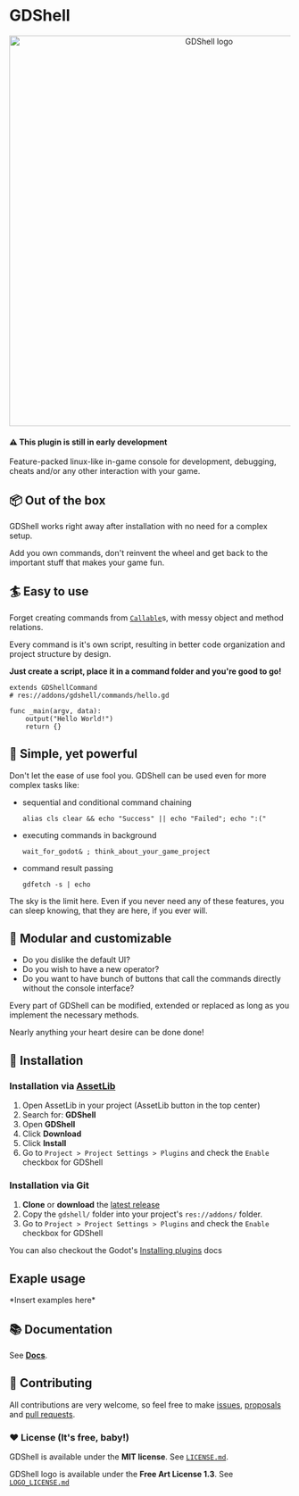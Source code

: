 # GDShell

<p align="center">
  <a href="https://github.com/Kubulambula/Godot-GDShell">
    <img src="https://github.com/Kubulambula/Godot-GDShell/blob/main/addons/gdshell/docs/logo_text.png" width="700" alt="GDShell logo">
  </a>
</p>


#### ⚠️ This plugin is still in early development


Feature-packed linux-like in-game console for development, debugging, cheats and/or any other interaction with your game.


## 📦 Out of the box
GDShell works right away after installation with no need for a complex setup.

Add you own commands, don't reinvent the wheel and get back to the important stuff that makes your game fun.




## 🏄 Easy to use
Forget creating commands from [`Callable`](https://docs.godotengine.org/en/latest/classes/class_callable.html)s, with messy object and method relations.

Every command is it's own script, resulting in better code organization and project structure by design.


**Just create a script, place it in a command folder and you're good to go!**

```gdscript
extends GDShellCommand
# res://addons/gdshell/commands/hello.gd

func _main(argv, data):
    output("Hello World!")
    return {}
```


## 💪 Simple, yet powerful
Don't let the ease of use fool you. GDShell can be used even for more complex tasks like:

* sequential and conditional command chaining

    `alias cls clear && echo "Success" || echo "Failed"; echo ":("`

* executing commands in background

    `wait_for_godot& ; think_about_your_game_project`


* command result passing

    `gdfetch -s | echo`

The sky is the limit here. Even if you never need any of these features, you can sleep knowing, that they are here, if you ever will.


## 🧩 Modular and customizable
* Do you dislike the default UI?
* Do you wish to have a new operator?
* Do you want to have bunch of buttons that call the commands directly without the console interface?

Every part of GDShell can be modified, extended or replaced as long as you implement the necessary methods.

Nearly anything your heart desire can be done done!


## 🧪 Installation
### Installation via [AssetLib](https://godotengine.org/asset-library/asset/1526)
1. Open AssetLib in your project (AssetLib button in the top center)
2. Search for: **GDShell**
3. Open **GDShell**
4. Click **Download**
5. Click **Install**
6. Go to `Project > Project Settings > Plugins` and check the `Enable` checkbox for GDShell


### Installation via Git
1. **Clone** or **download** the [latest release](https://github.com/Kubulambula/Godot-GDShell/releases/latest)
2. Copy the `gdshell/` folder into your project's `res://addons/` folder.
3. Go to `Project > Project Settings > Plugins` and check the `Enable` checkbox for GDShell


You can also checkout the Godot's [Installing plugins](https://docs.godotengine.org/en/latest/tutorials/plugins/editor/installing_plugins.html) docs


## Exaple usage
\*Insert examples here\*


## 📚 Documentation
See **[Docs](https://github.com/Kubulambula/Godot-GDShell/blob/main/addons/gdshell/docs/docs.md)**.


## 👥 Contributing
All contributions are very welcome, so feel free to make [issues](https://github.com/Kubulambula/Godot-GDShell/issues), [proposals](https://github.com/Kubulambula/Godot-GDShell/issues/proposal) and [pull requests](https://github.com/Kubulambula/Godot-GDShell/pulls). 


### ❤️ License (It's free, baby!)
GDShell is available under the **MIT license**.
See [`LICENSE.md`](https://github.com/Kubulambula/Godot-GDShell/blob/main/LICENSE.md).

GDShell logo is available under the **Free Art License 1.3**. See [`LOGO_LICENSE.md`](https://github.com/Kubulambula/Godot-GDShell/blob/main/addons/gdshell/LOGO_LICENSE.md)
